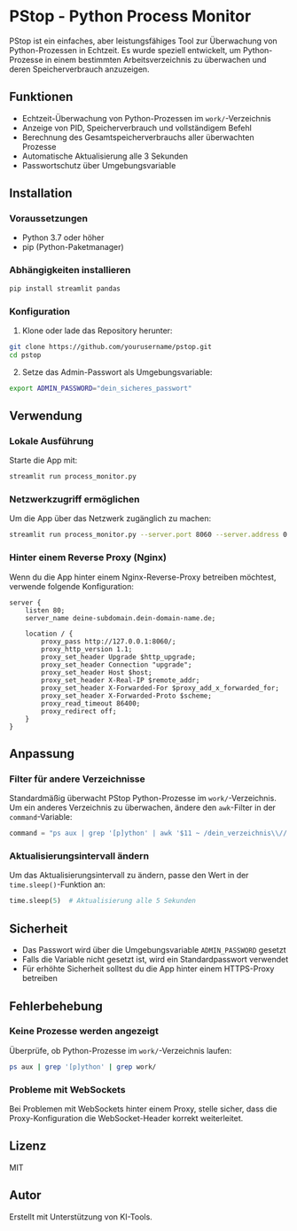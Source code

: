 # PStop - Python Process Monitor

PStop ist ein einfaches, aber leistungsfähiges Tool zur Überwachung von Python-Prozessen in Echtzeit. Es wurde speziell entwickelt, um Python-Prozesse in einem bestimmten Arbeitsverzeichnis zu überwachen und deren Speicherverbrauch anzuzeigen.

## Funktionen

- Echtzeit-Überwachung von Python-Prozessen im `work/`-Verzeichnis
- Anzeige von PID, Speicherverbrauch und vollständigem Befehl
- Berechnung des Gesamtspeicherverbrauchs aller überwachten Prozesse
- Automatische Aktualisierung alle 3 Sekunden
- Passwortschutz über Umgebungsvariable

## Installation

### Voraussetzungen

- Python 3.7 oder höher
- pip (Python-Paketmanager)

### Abhängigkeiten installieren

```bash
pip install streamlit pandas
```

### Konfiguration

1. Klone oder lade das Repository herunter:
```bash
git clone https://github.com/yourusername/pstop.git
cd pstop
```

2. Setze das Admin-Passwort als Umgebungsvariable:
```bash
export ADMIN_PASSWORD="dein_sicheres_passwort"
```

## Verwendung

### Lokale Ausführung

Starte die App mit:

```bash
streamlit run process_monitor.py
```

### Netzwerkzugriff ermöglichen

Um die App über das Netzwerk zugänglich zu machen:

```bash
streamlit run process_monitor.py --server.port 8060 --server.address 0.0.0.0
```

### Hinter einem Reverse Proxy (Nginx)

Wenn du die App hinter einem Nginx-Reverse-Proxy betreiben möchtest, verwende folgende Konfiguration:

```nginx
server {
    listen 80;
    server_name deine-subdomain.dein-domain-name.de;

    location / {
        proxy_pass http://127.0.0.1:8060/;
        proxy_http_version 1.1;
        proxy_set_header Upgrade $http_upgrade;
        proxy_set_header Connection "upgrade";
        proxy_set_header Host $host;
        proxy_set_header X-Real-IP $remote_addr;
        proxy_set_header X-Forwarded-For $proxy_add_x_forwarded_for;
        proxy_set_header X-Forwarded-Proto $scheme;
        proxy_read_timeout 86400;
        proxy_redirect off;
    }
}
```

## Anpassung

### Filter für andere Verzeichnisse

Standardmäßig überwacht PStop Python-Prozesse im `work/`-Verzeichnis. Um ein anderes Verzeichnis zu überwachen, ändere den `awk`-Filter in der `command`-Variable:

```python
command = "ps aux | grep '[p]ython' | awk '$11 ~ /dein_verzeichnis\\// {print $2 \";\" $6/1024 \";\" $11 \" \" $12 \" \" $13 \" \" $14}'"
```

### Aktualisierungsintervall ändern

Um das Aktualisierungsintervall zu ändern, passe den Wert in der `time.sleep()`-Funktion an:

```python
time.sleep(5)  # Aktualisierung alle 5 Sekunden
```

## Sicherheit

- Das Passwort wird über die Umgebungsvariable `ADMIN_PASSWORD` gesetzt
- Falls die Variable nicht gesetzt ist, wird ein Standardpasswort verwendet
- Für erhöhte Sicherheit solltest du die App hinter einem HTTPS-Proxy betreiben

## Fehlerbehebung

### Keine Prozesse werden angezeigt

Überprüfe, ob Python-Prozesse im `work/`-Verzeichnis laufen:

```bash
ps aux | grep '[p]ython' | grep work/
```

### Probleme mit WebSockets

Bei Problemen mit WebSockets hinter einem Proxy, stelle sicher, dass die Proxy-Konfiguration die WebSocket-Header korrekt weiterleitet.

## Lizenz

MIT

## Autor

Erstellt mit Unterstützung von KI-Tools.
